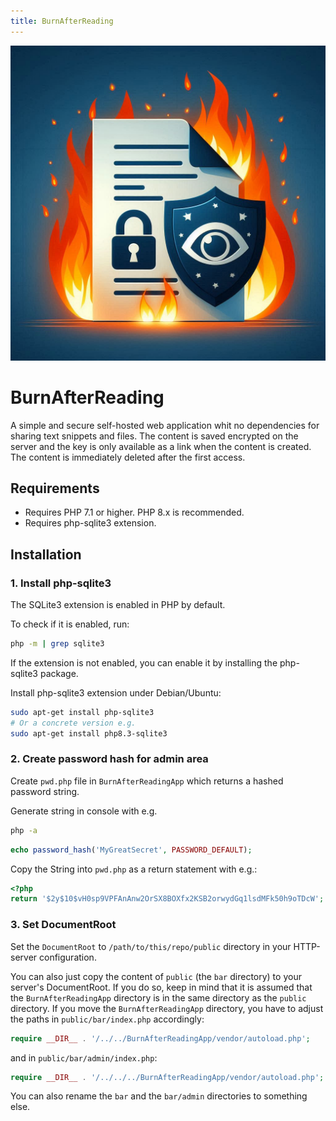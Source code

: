 ```yaml
---
title: BurnAfterReading
---
```


![logo BurnAfterReading](docs/img/logo-bar.jpg)

# BurnAfterReading

A simple and secure self-hosted web application whit no dependencies for sharing text snippets and files. The content is saved encrypted on the server and the key is only available as a link when the content is created. The content is immediately deleted after the first access.

## Requirements

- Requires PHP 7.1 or higher. PHP 8.x is recommended.
- Requires php-sqlite3 extension.

## Installation

### 1. Install php-sqlite3

The SQLite3 extension is enabled in PHP by default.

To check if it is enabled, run:

```bash
php -m | grep sqlite3
```
If the extension is not enabled, you can enable it by installing the php-sqlite3 package.

Install php-sqlite3 extension under Debian/Ubuntu:

```bash
sudo apt-get install php-sqlite3
# Or a concrete version e.g.
sudo apt-get install php8.3-sqlite3
```

### 2. Create password hash for admin area

Create ```pwd.php``` file in ```BurnAfterReadingApp``` which returns a hashed password string.

Generate string in console with e.g.

```bash
php -a
```

```php
echo password_hash('MyGreatSecret', PASSWORD_DEFAULT);
```

Copy the String into ```pwd.php``` as a return statement with e.g.:

```php
<?php
return '$2y$10$vH0sp9VPFAnAnw2OrSX8BOXfx2KSB2orwydGq1lsdMFk50h9oTDcW';
```

### 3. Set DocumentRoot

Set the `DocumentRoot` to ```/path/to/this/repo/public``` directory in your HTTP-server configuration.

You can also just copy the content of ```public``` (the ```bar``` directory) to your server's DocumentRoot.
If you do so, keep in mind that it is assumed that the ```BurnAfterReadingApp``` directory is in the same directory as the ```public``` directory.
If you move the ```BurnAfterReadingApp``` directory, you have to adjust the paths in ```public/bar/index.php``` accordingly:

```php
require __DIR__ . '/../../BurnAfterReadingApp/vendor/autoload.php';
```

and in ```public/bar/admin/index.php```:

```php
require __DIR__ . '/../../../BurnAfterReadingApp/vendor/autoload.php';
```

You can also rename the ```bar``` and the ```bar/admin``` directories to something else.
